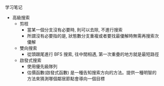 学习笔记

- 高級搜索
  - 剪枝
    - 當某一個分支沒有必要時, 則可以去除, 不進行搜索
    - 所謂沒有必要指的是, 狀態數分支重複或者要找最優解時無需再搜索次優解
  - 雙向搜索
    - 從頭跟尾進行 BFS 搜索, 往中間相遇, 第一次重疊的地方就是最短路徑
  - 啟發式搜索
    - 使用優先級隊列
    - 估價函數(啟發式函數) 是一種告知搜索方向的方法。提供一種明智的方法來猜測哪個鄰居節點會導向一個目標
